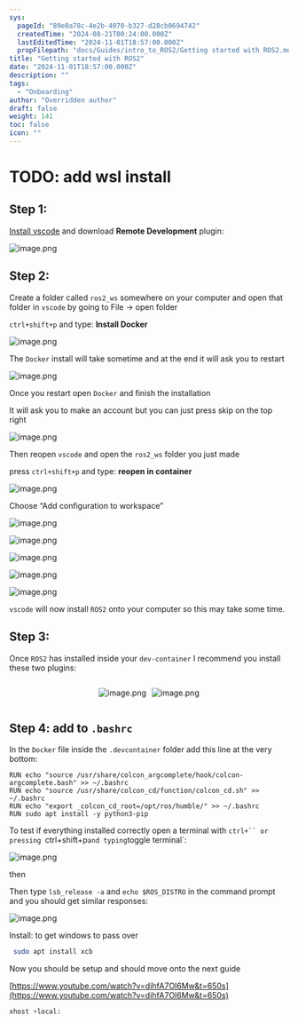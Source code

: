 ```yaml
---
sys:
  pageId: "89e0a78c-4e2b-4070-b327-d28cb0694742"
  createdTime: "2024-08-21T00:24:00.000Z"
  lastEditedTime: "2024-11-01T18:57:00.000Z"
  propFilepath: "docs/Guides/intro_to_ROS2/Getting started with ROS2.md"
title: "Getting started with ROS2"
date: "2024-11-01T18:57:00.000Z"
description: ""
tags:
  - "Onboarding"
author: "Overridden author"
draft: false
weight: 141
toc: false
icon: ""
---
```


# TODO: add wsl install

## Step 1:

[Install vscode](https://code.visualstudio.com/download) and download **Remote Development** plugin:

![image.png](https://prod-files-secure.s3.us-west-2.amazonaws.com/d518164a-d88e-44d1-a4ee-3adb3bd8bce0/efb52993-1881-4a40-b95e-6f020334f022/image.png?X-Amz-Algorithm=AWS4-HMAC-SHA256&X-Amz-Content-Sha256=UNSIGNED-PAYLOAD&X-Amz-Credential=ASIAZI2LB4662QAXEKLY%2F20250313%2Fus-west-2%2Fs3%2Faws4_request&X-Amz-Date=20250313T061132Z&X-Amz-Expires=3600&X-Amz-Security-Token=IQoJb3JpZ2luX2VjEIb%2F%2F%2F%2F%2F%2F%2F%2F%2F%2FwEaCXVzLXdlc3QtMiJIMEYCIQCFBcf%2BqtQOVib7FGyJDm36WiDtyyLH6dpr2ZvLT11uBAIhAITCthdoj76orpR8y8Xj63tfTkbKz9fOeuxTL3a6V7erKogECM%2F%2F%2F%2F%2F%2F%2F%2F%2F%2F%2FwEQABoMNjM3NDIzMTgzODA1IgxaSvdKXI7zpV4oMn8q3APsTkJxf%2BUIEvBCsMsPqiQuKwr0HJSG6nL6nqge4hwL4%2Ffb5WR%2Bl5YIF3XOB1TbBKHuCEyCRVANnOgzJ5MLkPKGLb9c6AZaTQ20NyiY6AJQrOdx7X3U%2FaFUahX%2F2Ss4BUQxafA7tKjOqqCu8Y%2ByB5JGWqHxeZ723MXQ0xl%2Bi7kUH1Wl9vtO8s4Gk4yJTfxFsqgRM5oqaWzjYAQGrma3PAVl2Iu9xnVGIs8bUzPuN0%2BLEkSdawNXQSAz9GTXISRUJozOcLzPn%2ByB4%2BQFEoStfc1C8ksGKt3rXu7Wqj1RN0KEj%2BklDAVxOfedq7SB9WyKKDLfFjdn9ahoE64DyEoJjMbR1500i9w371dPHxGl%2BuLIG1O07OaZBpuSo5miLHgKCZ%2BXWaiTdaQE%2FgF%2BF12oMQXfQ4tgv5uDnEIgyy2ckbvylI9NtVLYLbmedZ%2BHgsx86AwCd3q0%2BxCK6G1cBK53iHvmysn%2F%2Fu4vRe765bxNF5M%2B4gMHq7xrs0sVGLz5gbKCtHReteZn8bqql1jYwlT7RiVsH7DPX3OLZ7S%2B9OwslUNfy9NN1cO5fRb9BtQ0KJR9xW8w%2FttulmsqaYRGoKAn9FTa31gINeHB%2FwVsnc8txfwDjpywoiFCXynHQAkQpzD55cm%2BBjqkAVwuSk2Uj%2FFCe%2Blm6%2FAa3AU8c0Otw48QD40TBE907Jq2dmLOxMPQfBZl197y5kS6VgaMu7JiIjhAINXVN7nuTy0iVVeSKbtcAm8cy4nLrw9Rjb%2B%2B0S%2Fj7Ot245KFNTkeE7Sxo%2FWznMuTEiEHlxMPhbiWyjL0NKUrCKaQOb7Y1zZuYlsO92SFbQHrNFzrGNBJjUEoc6Swbwl%2BUSYMXvgoaAP80Cke&X-Amz-Signature=842c2aacd81500c3f8cc716a9efd3128c6404e03059d0a534601c1928f4270be&X-Amz-SignedHeaders=host&x-id=GetObject)

## Step 2:

Create a folder called `ros2_ws` somewhere on your computer and open that folder in `vscode` by going to File → open folder 

`ctrl+shift+p` and type: **Install Docker**

![image.png](https://prod-files-secure.s3.us-west-2.amazonaws.com/d518164a-d88e-44d1-a4ee-3adb3bd8bce0/2269dc0e-1cd5-47ff-bceb-c04ad9b2eab0/image.png?X-Amz-Algorithm=AWS4-HMAC-SHA256&X-Amz-Content-Sha256=UNSIGNED-PAYLOAD&X-Amz-Credential=ASIAZI2LB4662QAXEKLY%2F20250313%2Fus-west-2%2Fs3%2Faws4_request&X-Amz-Date=20250313T061132Z&X-Amz-Expires=3600&X-Amz-Security-Token=IQoJb3JpZ2luX2VjEIb%2F%2F%2F%2F%2F%2F%2F%2F%2F%2FwEaCXVzLXdlc3QtMiJIMEYCIQCFBcf%2BqtQOVib7FGyJDm36WiDtyyLH6dpr2ZvLT11uBAIhAITCthdoj76orpR8y8Xj63tfTkbKz9fOeuxTL3a6V7erKogECM%2F%2F%2F%2F%2F%2F%2F%2F%2F%2F%2FwEQABoMNjM3NDIzMTgzODA1IgxaSvdKXI7zpV4oMn8q3APsTkJxf%2BUIEvBCsMsPqiQuKwr0HJSG6nL6nqge4hwL4%2Ffb5WR%2Bl5YIF3XOB1TbBKHuCEyCRVANnOgzJ5MLkPKGLb9c6AZaTQ20NyiY6AJQrOdx7X3U%2FaFUahX%2F2Ss4BUQxafA7tKjOqqCu8Y%2ByB5JGWqHxeZ723MXQ0xl%2Bi7kUH1Wl9vtO8s4Gk4yJTfxFsqgRM5oqaWzjYAQGrma3PAVl2Iu9xnVGIs8bUzPuN0%2BLEkSdawNXQSAz9GTXISRUJozOcLzPn%2ByB4%2BQFEoStfc1C8ksGKt3rXu7Wqj1RN0KEj%2BklDAVxOfedq7SB9WyKKDLfFjdn9ahoE64DyEoJjMbR1500i9w371dPHxGl%2BuLIG1O07OaZBpuSo5miLHgKCZ%2BXWaiTdaQE%2FgF%2BF12oMQXfQ4tgv5uDnEIgyy2ckbvylI9NtVLYLbmedZ%2BHgsx86AwCd3q0%2BxCK6G1cBK53iHvmysn%2F%2Fu4vRe765bxNF5M%2B4gMHq7xrs0sVGLz5gbKCtHReteZn8bqql1jYwlT7RiVsH7DPX3OLZ7S%2B9OwslUNfy9NN1cO5fRb9BtQ0KJR9xW8w%2FttulmsqaYRGoKAn9FTa31gINeHB%2FwVsnc8txfwDjpywoiFCXynHQAkQpzD55cm%2BBjqkAVwuSk2Uj%2FFCe%2Blm6%2FAa3AU8c0Otw48QD40TBE907Jq2dmLOxMPQfBZl197y5kS6VgaMu7JiIjhAINXVN7nuTy0iVVeSKbtcAm8cy4nLrw9Rjb%2B%2B0S%2Fj7Ot245KFNTkeE7Sxo%2FWznMuTEiEHlxMPhbiWyjL0NKUrCKaQOb7Y1zZuYlsO92SFbQHrNFzrGNBJjUEoc6Swbwl%2BUSYMXvgoaAP80Cke&X-Amz-Signature=9541735814d71d04262173e8028914fc9a43ae8b5a0b780e03e3bbbb1475fb8a&X-Amz-SignedHeaders=host&x-id=GetObject)

The `Docker` install will take sometime and at the end it will ask you to restart

![image.png](https://prod-files-secure.s3.us-west-2.amazonaws.com/d518164a-d88e-44d1-a4ee-3adb3bd8bce0/ed233f78-be33-4b1f-b89c-9c346c0e961e/image.png?X-Amz-Algorithm=AWS4-HMAC-SHA256&X-Amz-Content-Sha256=UNSIGNED-PAYLOAD&X-Amz-Credential=ASIAZI2LB4662QAXEKLY%2F20250313%2Fus-west-2%2Fs3%2Faws4_request&X-Amz-Date=20250313T061132Z&X-Amz-Expires=3600&X-Amz-Security-Token=IQoJb3JpZ2luX2VjEIb%2F%2F%2F%2F%2F%2F%2F%2F%2F%2FwEaCXVzLXdlc3QtMiJIMEYCIQCFBcf%2BqtQOVib7FGyJDm36WiDtyyLH6dpr2ZvLT11uBAIhAITCthdoj76orpR8y8Xj63tfTkbKz9fOeuxTL3a6V7erKogECM%2F%2F%2F%2F%2F%2F%2F%2F%2F%2F%2FwEQABoMNjM3NDIzMTgzODA1IgxaSvdKXI7zpV4oMn8q3APsTkJxf%2BUIEvBCsMsPqiQuKwr0HJSG6nL6nqge4hwL4%2Ffb5WR%2Bl5YIF3XOB1TbBKHuCEyCRVANnOgzJ5MLkPKGLb9c6AZaTQ20NyiY6AJQrOdx7X3U%2FaFUahX%2F2Ss4BUQxafA7tKjOqqCu8Y%2ByB5JGWqHxeZ723MXQ0xl%2Bi7kUH1Wl9vtO8s4Gk4yJTfxFsqgRM5oqaWzjYAQGrma3PAVl2Iu9xnVGIs8bUzPuN0%2BLEkSdawNXQSAz9GTXISRUJozOcLzPn%2ByB4%2BQFEoStfc1C8ksGKt3rXu7Wqj1RN0KEj%2BklDAVxOfedq7SB9WyKKDLfFjdn9ahoE64DyEoJjMbR1500i9w371dPHxGl%2BuLIG1O07OaZBpuSo5miLHgKCZ%2BXWaiTdaQE%2FgF%2BF12oMQXfQ4tgv5uDnEIgyy2ckbvylI9NtVLYLbmedZ%2BHgsx86AwCd3q0%2BxCK6G1cBK53iHvmysn%2F%2Fu4vRe765bxNF5M%2B4gMHq7xrs0sVGLz5gbKCtHReteZn8bqql1jYwlT7RiVsH7DPX3OLZ7S%2B9OwslUNfy9NN1cO5fRb9BtQ0KJR9xW8w%2FttulmsqaYRGoKAn9FTa31gINeHB%2FwVsnc8txfwDjpywoiFCXynHQAkQpzD55cm%2BBjqkAVwuSk2Uj%2FFCe%2Blm6%2FAa3AU8c0Otw48QD40TBE907Jq2dmLOxMPQfBZl197y5kS6VgaMu7JiIjhAINXVN7nuTy0iVVeSKbtcAm8cy4nLrw9Rjb%2B%2B0S%2Fj7Ot245KFNTkeE7Sxo%2FWznMuTEiEHlxMPhbiWyjL0NKUrCKaQOb7Y1zZuYlsO92SFbQHrNFzrGNBJjUEoc6Swbwl%2BUSYMXvgoaAP80Cke&X-Amz-Signature=ae840b8e9aa3d0fba4d5ee445c52d7b2c5e0b5c30d14a35a8f0265ec855d6726&X-Amz-SignedHeaders=host&x-id=GetObject)

Once you restart open `Docker` and finish the installation

It will ask you to make an account but you can just press skip on the top right

![image.png](https://prod-files-secure.s3.us-west-2.amazonaws.com/d518164a-d88e-44d1-a4ee-3adb3bd8bce0/21010ad9-1659-4fd9-9f59-9932a09b2a3d/image.png?X-Amz-Algorithm=AWS4-HMAC-SHA256&X-Amz-Content-Sha256=UNSIGNED-PAYLOAD&X-Amz-Credential=ASIAZI2LB4662QAXEKLY%2F20250313%2Fus-west-2%2Fs3%2Faws4_request&X-Amz-Date=20250313T061132Z&X-Amz-Expires=3600&X-Amz-Security-Token=IQoJb3JpZ2luX2VjEIb%2F%2F%2F%2F%2F%2F%2F%2F%2F%2FwEaCXVzLXdlc3QtMiJIMEYCIQCFBcf%2BqtQOVib7FGyJDm36WiDtyyLH6dpr2ZvLT11uBAIhAITCthdoj76orpR8y8Xj63tfTkbKz9fOeuxTL3a6V7erKogECM%2F%2F%2F%2F%2F%2F%2F%2F%2F%2F%2FwEQABoMNjM3NDIzMTgzODA1IgxaSvdKXI7zpV4oMn8q3APsTkJxf%2BUIEvBCsMsPqiQuKwr0HJSG6nL6nqge4hwL4%2Ffb5WR%2Bl5YIF3XOB1TbBKHuCEyCRVANnOgzJ5MLkPKGLb9c6AZaTQ20NyiY6AJQrOdx7X3U%2FaFUahX%2F2Ss4BUQxafA7tKjOqqCu8Y%2ByB5JGWqHxeZ723MXQ0xl%2Bi7kUH1Wl9vtO8s4Gk4yJTfxFsqgRM5oqaWzjYAQGrma3PAVl2Iu9xnVGIs8bUzPuN0%2BLEkSdawNXQSAz9GTXISRUJozOcLzPn%2ByB4%2BQFEoStfc1C8ksGKt3rXu7Wqj1RN0KEj%2BklDAVxOfedq7SB9WyKKDLfFjdn9ahoE64DyEoJjMbR1500i9w371dPHxGl%2BuLIG1O07OaZBpuSo5miLHgKCZ%2BXWaiTdaQE%2FgF%2BF12oMQXfQ4tgv5uDnEIgyy2ckbvylI9NtVLYLbmedZ%2BHgsx86AwCd3q0%2BxCK6G1cBK53iHvmysn%2F%2Fu4vRe765bxNF5M%2B4gMHq7xrs0sVGLz5gbKCtHReteZn8bqql1jYwlT7RiVsH7DPX3OLZ7S%2B9OwslUNfy9NN1cO5fRb9BtQ0KJR9xW8w%2FttulmsqaYRGoKAn9FTa31gINeHB%2FwVsnc8txfwDjpywoiFCXynHQAkQpzD55cm%2BBjqkAVwuSk2Uj%2FFCe%2Blm6%2FAa3AU8c0Otw48QD40TBE907Jq2dmLOxMPQfBZl197y5kS6VgaMu7JiIjhAINXVN7nuTy0iVVeSKbtcAm8cy4nLrw9Rjb%2B%2B0S%2Fj7Ot245KFNTkeE7Sxo%2FWznMuTEiEHlxMPhbiWyjL0NKUrCKaQOb7Y1zZuYlsO92SFbQHrNFzrGNBJjUEoc6Swbwl%2BUSYMXvgoaAP80Cke&X-Amz-Signature=2e3884c90fede141fc3782735386742b183c61db9adc74967e9152bb6a7b6d55&X-Amz-SignedHeaders=host&x-id=GetObject)

Then reopen `vscode` and open the `ros2_ws` folder you just made

press `ctrl+shift+p` and type: **reopen in container**

![image.png](https://prod-files-secure.s3.us-west-2.amazonaws.com/d518164a-d88e-44d1-a4ee-3adb3bd8bce0/4e93b8c2-41ad-488c-8095-c74205196118/image.png?X-Amz-Algorithm=AWS4-HMAC-SHA256&X-Amz-Content-Sha256=UNSIGNED-PAYLOAD&X-Amz-Credential=ASIAZI2LB4662QAXEKLY%2F20250313%2Fus-west-2%2Fs3%2Faws4_request&X-Amz-Date=20250313T061132Z&X-Amz-Expires=3600&X-Amz-Security-Token=IQoJb3JpZ2luX2VjEIb%2F%2F%2F%2F%2F%2F%2F%2F%2F%2FwEaCXVzLXdlc3QtMiJIMEYCIQCFBcf%2BqtQOVib7FGyJDm36WiDtyyLH6dpr2ZvLT11uBAIhAITCthdoj76orpR8y8Xj63tfTkbKz9fOeuxTL3a6V7erKogECM%2F%2F%2F%2F%2F%2F%2F%2F%2F%2F%2FwEQABoMNjM3NDIzMTgzODA1IgxaSvdKXI7zpV4oMn8q3APsTkJxf%2BUIEvBCsMsPqiQuKwr0HJSG6nL6nqge4hwL4%2Ffb5WR%2Bl5YIF3XOB1TbBKHuCEyCRVANnOgzJ5MLkPKGLb9c6AZaTQ20NyiY6AJQrOdx7X3U%2FaFUahX%2F2Ss4BUQxafA7tKjOqqCu8Y%2ByB5JGWqHxeZ723MXQ0xl%2Bi7kUH1Wl9vtO8s4Gk4yJTfxFsqgRM5oqaWzjYAQGrma3PAVl2Iu9xnVGIs8bUzPuN0%2BLEkSdawNXQSAz9GTXISRUJozOcLzPn%2ByB4%2BQFEoStfc1C8ksGKt3rXu7Wqj1RN0KEj%2BklDAVxOfedq7SB9WyKKDLfFjdn9ahoE64DyEoJjMbR1500i9w371dPHxGl%2BuLIG1O07OaZBpuSo5miLHgKCZ%2BXWaiTdaQE%2FgF%2BF12oMQXfQ4tgv5uDnEIgyy2ckbvylI9NtVLYLbmedZ%2BHgsx86AwCd3q0%2BxCK6G1cBK53iHvmysn%2F%2Fu4vRe765bxNF5M%2B4gMHq7xrs0sVGLz5gbKCtHReteZn8bqql1jYwlT7RiVsH7DPX3OLZ7S%2B9OwslUNfy9NN1cO5fRb9BtQ0KJR9xW8w%2FttulmsqaYRGoKAn9FTa31gINeHB%2FwVsnc8txfwDjpywoiFCXynHQAkQpzD55cm%2BBjqkAVwuSk2Uj%2FFCe%2Blm6%2FAa3AU8c0Otw48QD40TBE907Jq2dmLOxMPQfBZl197y5kS6VgaMu7JiIjhAINXVN7nuTy0iVVeSKbtcAm8cy4nLrw9Rjb%2B%2B0S%2Fj7Ot245KFNTkeE7Sxo%2FWznMuTEiEHlxMPhbiWyjL0NKUrCKaQOb7Y1zZuYlsO92SFbQHrNFzrGNBJjUEoc6Swbwl%2BUSYMXvgoaAP80Cke&X-Amz-Signature=e98848beb3a1998e28b509d1b7133dc29c2fc30e1584ab775c36f4c372ed41e6&X-Amz-SignedHeaders=host&x-id=GetObject)

Choose “Add configuration to workspace”

![image.png](https://prod-files-secure.s3.us-west-2.amazonaws.com/d518164a-d88e-44d1-a4ee-3adb3bd8bce0/9560b282-5060-4989-ba37-97e7b2c22476/image.png?X-Amz-Algorithm=AWS4-HMAC-SHA256&X-Amz-Content-Sha256=UNSIGNED-PAYLOAD&X-Amz-Credential=ASIAZI2LB4662QAXEKLY%2F20250313%2Fus-west-2%2Fs3%2Faws4_request&X-Amz-Date=20250313T061132Z&X-Amz-Expires=3600&X-Amz-Security-Token=IQoJb3JpZ2luX2VjEIb%2F%2F%2F%2F%2F%2F%2F%2F%2F%2FwEaCXVzLXdlc3QtMiJIMEYCIQCFBcf%2BqtQOVib7FGyJDm36WiDtyyLH6dpr2ZvLT11uBAIhAITCthdoj76orpR8y8Xj63tfTkbKz9fOeuxTL3a6V7erKogECM%2F%2F%2F%2F%2F%2F%2F%2F%2F%2F%2FwEQABoMNjM3NDIzMTgzODA1IgxaSvdKXI7zpV4oMn8q3APsTkJxf%2BUIEvBCsMsPqiQuKwr0HJSG6nL6nqge4hwL4%2Ffb5WR%2Bl5YIF3XOB1TbBKHuCEyCRVANnOgzJ5MLkPKGLb9c6AZaTQ20NyiY6AJQrOdx7X3U%2FaFUahX%2F2Ss4BUQxafA7tKjOqqCu8Y%2ByB5JGWqHxeZ723MXQ0xl%2Bi7kUH1Wl9vtO8s4Gk4yJTfxFsqgRM5oqaWzjYAQGrma3PAVl2Iu9xnVGIs8bUzPuN0%2BLEkSdawNXQSAz9GTXISRUJozOcLzPn%2ByB4%2BQFEoStfc1C8ksGKt3rXu7Wqj1RN0KEj%2BklDAVxOfedq7SB9WyKKDLfFjdn9ahoE64DyEoJjMbR1500i9w371dPHxGl%2BuLIG1O07OaZBpuSo5miLHgKCZ%2BXWaiTdaQE%2FgF%2BF12oMQXfQ4tgv5uDnEIgyy2ckbvylI9NtVLYLbmedZ%2BHgsx86AwCd3q0%2BxCK6G1cBK53iHvmysn%2F%2Fu4vRe765bxNF5M%2B4gMHq7xrs0sVGLz5gbKCtHReteZn8bqql1jYwlT7RiVsH7DPX3OLZ7S%2B9OwslUNfy9NN1cO5fRb9BtQ0KJR9xW8w%2FttulmsqaYRGoKAn9FTa31gINeHB%2FwVsnc8txfwDjpywoiFCXynHQAkQpzD55cm%2BBjqkAVwuSk2Uj%2FFCe%2Blm6%2FAa3AU8c0Otw48QD40TBE907Jq2dmLOxMPQfBZl197y5kS6VgaMu7JiIjhAINXVN7nuTy0iVVeSKbtcAm8cy4nLrw9Rjb%2B%2B0S%2Fj7Ot245KFNTkeE7Sxo%2FWznMuTEiEHlxMPhbiWyjL0NKUrCKaQOb7Y1zZuYlsO92SFbQHrNFzrGNBJjUEoc6Swbwl%2BUSYMXvgoaAP80Cke&X-Amz-Signature=ac2fad0d3e4354027052520059933a072e399e01dfbee13201ba0f0457e74c4e&X-Amz-SignedHeaders=host&x-id=GetObject)

![image.png](https://prod-files-secure.s3.us-west-2.amazonaws.com/d518164a-d88e-44d1-a4ee-3adb3bd8bce0/2ee63f81-886b-48e8-a553-dc6e5eac99e4/image.png?X-Amz-Algorithm=AWS4-HMAC-SHA256&X-Amz-Content-Sha256=UNSIGNED-PAYLOAD&X-Amz-Credential=ASIAZI2LB4662QAXEKLY%2F20250313%2Fus-west-2%2Fs3%2Faws4_request&X-Amz-Date=20250313T061132Z&X-Amz-Expires=3600&X-Amz-Security-Token=IQoJb3JpZ2luX2VjEIb%2F%2F%2F%2F%2F%2F%2F%2F%2F%2FwEaCXVzLXdlc3QtMiJIMEYCIQCFBcf%2BqtQOVib7FGyJDm36WiDtyyLH6dpr2ZvLT11uBAIhAITCthdoj76orpR8y8Xj63tfTkbKz9fOeuxTL3a6V7erKogECM%2F%2F%2F%2F%2F%2F%2F%2F%2F%2F%2FwEQABoMNjM3NDIzMTgzODA1IgxaSvdKXI7zpV4oMn8q3APsTkJxf%2BUIEvBCsMsPqiQuKwr0HJSG6nL6nqge4hwL4%2Ffb5WR%2Bl5YIF3XOB1TbBKHuCEyCRVANnOgzJ5MLkPKGLb9c6AZaTQ20NyiY6AJQrOdx7X3U%2FaFUahX%2F2Ss4BUQxafA7tKjOqqCu8Y%2ByB5JGWqHxeZ723MXQ0xl%2Bi7kUH1Wl9vtO8s4Gk4yJTfxFsqgRM5oqaWzjYAQGrma3PAVl2Iu9xnVGIs8bUzPuN0%2BLEkSdawNXQSAz9GTXISRUJozOcLzPn%2ByB4%2BQFEoStfc1C8ksGKt3rXu7Wqj1RN0KEj%2BklDAVxOfedq7SB9WyKKDLfFjdn9ahoE64DyEoJjMbR1500i9w371dPHxGl%2BuLIG1O07OaZBpuSo5miLHgKCZ%2BXWaiTdaQE%2FgF%2BF12oMQXfQ4tgv5uDnEIgyy2ckbvylI9NtVLYLbmedZ%2BHgsx86AwCd3q0%2BxCK6G1cBK53iHvmysn%2F%2Fu4vRe765bxNF5M%2B4gMHq7xrs0sVGLz5gbKCtHReteZn8bqql1jYwlT7RiVsH7DPX3OLZ7S%2B9OwslUNfy9NN1cO5fRb9BtQ0KJR9xW8w%2FttulmsqaYRGoKAn9FTa31gINeHB%2FwVsnc8txfwDjpywoiFCXynHQAkQpzD55cm%2BBjqkAVwuSk2Uj%2FFCe%2Blm6%2FAa3AU8c0Otw48QD40TBE907Jq2dmLOxMPQfBZl197y5kS6VgaMu7JiIjhAINXVN7nuTy0iVVeSKbtcAm8cy4nLrw9Rjb%2B%2B0S%2Fj7Ot245KFNTkeE7Sxo%2FWznMuTEiEHlxMPhbiWyjL0NKUrCKaQOb7Y1zZuYlsO92SFbQHrNFzrGNBJjUEoc6Swbwl%2BUSYMXvgoaAP80Cke&X-Amz-Signature=d6e2b63edd4c2dae112288f76ee69bc0b3fb8aaddbae1f887157b51b8b84a357&X-Amz-SignedHeaders=host&x-id=GetObject)

![image.png](https://prod-files-secure.s3.us-west-2.amazonaws.com/d518164a-d88e-44d1-a4ee-3adb3bd8bce0/ae1580b2-b048-407e-aed9-b584224a7a04/image.png?X-Amz-Algorithm=AWS4-HMAC-SHA256&X-Amz-Content-Sha256=UNSIGNED-PAYLOAD&X-Amz-Credential=ASIAZI2LB4662QAXEKLY%2F20250313%2Fus-west-2%2Fs3%2Faws4_request&X-Amz-Date=20250313T061132Z&X-Amz-Expires=3600&X-Amz-Security-Token=IQoJb3JpZ2luX2VjEIb%2F%2F%2F%2F%2F%2F%2F%2F%2F%2FwEaCXVzLXdlc3QtMiJIMEYCIQCFBcf%2BqtQOVib7FGyJDm36WiDtyyLH6dpr2ZvLT11uBAIhAITCthdoj76orpR8y8Xj63tfTkbKz9fOeuxTL3a6V7erKogECM%2F%2F%2F%2F%2F%2F%2F%2F%2F%2F%2FwEQABoMNjM3NDIzMTgzODA1IgxaSvdKXI7zpV4oMn8q3APsTkJxf%2BUIEvBCsMsPqiQuKwr0HJSG6nL6nqge4hwL4%2Ffb5WR%2Bl5YIF3XOB1TbBKHuCEyCRVANnOgzJ5MLkPKGLb9c6AZaTQ20NyiY6AJQrOdx7X3U%2FaFUahX%2F2Ss4BUQxafA7tKjOqqCu8Y%2ByB5JGWqHxeZ723MXQ0xl%2Bi7kUH1Wl9vtO8s4Gk4yJTfxFsqgRM5oqaWzjYAQGrma3PAVl2Iu9xnVGIs8bUzPuN0%2BLEkSdawNXQSAz9GTXISRUJozOcLzPn%2ByB4%2BQFEoStfc1C8ksGKt3rXu7Wqj1RN0KEj%2BklDAVxOfedq7SB9WyKKDLfFjdn9ahoE64DyEoJjMbR1500i9w371dPHxGl%2BuLIG1O07OaZBpuSo5miLHgKCZ%2BXWaiTdaQE%2FgF%2BF12oMQXfQ4tgv5uDnEIgyy2ckbvylI9NtVLYLbmedZ%2BHgsx86AwCd3q0%2BxCK6G1cBK53iHvmysn%2F%2Fu4vRe765bxNF5M%2B4gMHq7xrs0sVGLz5gbKCtHReteZn8bqql1jYwlT7RiVsH7DPX3OLZ7S%2B9OwslUNfy9NN1cO5fRb9BtQ0KJR9xW8w%2FttulmsqaYRGoKAn9FTa31gINeHB%2FwVsnc8txfwDjpywoiFCXynHQAkQpzD55cm%2BBjqkAVwuSk2Uj%2FFCe%2Blm6%2FAa3AU8c0Otw48QD40TBE907Jq2dmLOxMPQfBZl197y5kS6VgaMu7JiIjhAINXVN7nuTy0iVVeSKbtcAm8cy4nLrw9Rjb%2B%2B0S%2Fj7Ot245KFNTkeE7Sxo%2FWznMuTEiEHlxMPhbiWyjL0NKUrCKaQOb7Y1zZuYlsO92SFbQHrNFzrGNBJjUEoc6Swbwl%2BUSYMXvgoaAP80Cke&X-Amz-Signature=28b0f07d5e1096649a40265adb199877728adc1f36f5b71e672cc116b049dff4&X-Amz-SignedHeaders=host&x-id=GetObject)

![image.png](https://prod-files-secure.s3.us-west-2.amazonaws.com/d518164a-d88e-44d1-a4ee-3adb3bd8bce0/53255b28-f75e-430f-b9e3-c0ac8577e42b/image.png?X-Amz-Algorithm=AWS4-HMAC-SHA256&X-Amz-Content-Sha256=UNSIGNED-PAYLOAD&X-Amz-Credential=ASIAZI2LB4662QAXEKLY%2F20250313%2Fus-west-2%2Fs3%2Faws4_request&X-Amz-Date=20250313T061132Z&X-Amz-Expires=3600&X-Amz-Security-Token=IQoJb3JpZ2luX2VjEIb%2F%2F%2F%2F%2F%2F%2F%2F%2F%2FwEaCXVzLXdlc3QtMiJIMEYCIQCFBcf%2BqtQOVib7FGyJDm36WiDtyyLH6dpr2ZvLT11uBAIhAITCthdoj76orpR8y8Xj63tfTkbKz9fOeuxTL3a6V7erKogECM%2F%2F%2F%2F%2F%2F%2F%2F%2F%2F%2FwEQABoMNjM3NDIzMTgzODA1IgxaSvdKXI7zpV4oMn8q3APsTkJxf%2BUIEvBCsMsPqiQuKwr0HJSG6nL6nqge4hwL4%2Ffb5WR%2Bl5YIF3XOB1TbBKHuCEyCRVANnOgzJ5MLkPKGLb9c6AZaTQ20NyiY6AJQrOdx7X3U%2FaFUahX%2F2Ss4BUQxafA7tKjOqqCu8Y%2ByB5JGWqHxeZ723MXQ0xl%2Bi7kUH1Wl9vtO8s4Gk4yJTfxFsqgRM5oqaWzjYAQGrma3PAVl2Iu9xnVGIs8bUzPuN0%2BLEkSdawNXQSAz9GTXISRUJozOcLzPn%2ByB4%2BQFEoStfc1C8ksGKt3rXu7Wqj1RN0KEj%2BklDAVxOfedq7SB9WyKKDLfFjdn9ahoE64DyEoJjMbR1500i9w371dPHxGl%2BuLIG1O07OaZBpuSo5miLHgKCZ%2BXWaiTdaQE%2FgF%2BF12oMQXfQ4tgv5uDnEIgyy2ckbvylI9NtVLYLbmedZ%2BHgsx86AwCd3q0%2BxCK6G1cBK53iHvmysn%2F%2Fu4vRe765bxNF5M%2B4gMHq7xrs0sVGLz5gbKCtHReteZn8bqql1jYwlT7RiVsH7DPX3OLZ7S%2B9OwslUNfy9NN1cO5fRb9BtQ0KJR9xW8w%2FttulmsqaYRGoKAn9FTa31gINeHB%2FwVsnc8txfwDjpywoiFCXynHQAkQpzD55cm%2BBjqkAVwuSk2Uj%2FFCe%2Blm6%2FAa3AU8c0Otw48QD40TBE907Jq2dmLOxMPQfBZl197y5kS6VgaMu7JiIjhAINXVN7nuTy0iVVeSKbtcAm8cy4nLrw9Rjb%2B%2B0S%2Fj7Ot245KFNTkeE7Sxo%2FWznMuTEiEHlxMPhbiWyjL0NKUrCKaQOb7Y1zZuYlsO92SFbQHrNFzrGNBJjUEoc6Swbwl%2BUSYMXvgoaAP80Cke&X-Amz-Signature=d12523fe97dea40520c6139b106bad3a61c08b5fbc383302d79499cd815c1e04&X-Amz-SignedHeaders=host&x-id=GetObject)

![image.png](https://prod-files-secure.s3.us-west-2.amazonaws.com/d518164a-d88e-44d1-a4ee-3adb3bd8bce0/7c562767-5af9-4ffb-97d1-327bcdf4ee00/image.png?X-Amz-Algorithm=AWS4-HMAC-SHA256&X-Amz-Content-Sha256=UNSIGNED-PAYLOAD&X-Amz-Credential=ASIAZI2LB4662QAXEKLY%2F20250313%2Fus-west-2%2Fs3%2Faws4_request&X-Amz-Date=20250313T061132Z&X-Amz-Expires=3600&X-Amz-Security-Token=IQoJb3JpZ2luX2VjEIb%2F%2F%2F%2F%2F%2F%2F%2F%2F%2FwEaCXVzLXdlc3QtMiJIMEYCIQCFBcf%2BqtQOVib7FGyJDm36WiDtyyLH6dpr2ZvLT11uBAIhAITCthdoj76orpR8y8Xj63tfTkbKz9fOeuxTL3a6V7erKogECM%2F%2F%2F%2F%2F%2F%2F%2F%2F%2F%2FwEQABoMNjM3NDIzMTgzODA1IgxaSvdKXI7zpV4oMn8q3APsTkJxf%2BUIEvBCsMsPqiQuKwr0HJSG6nL6nqge4hwL4%2Ffb5WR%2Bl5YIF3XOB1TbBKHuCEyCRVANnOgzJ5MLkPKGLb9c6AZaTQ20NyiY6AJQrOdx7X3U%2FaFUahX%2F2Ss4BUQxafA7tKjOqqCu8Y%2ByB5JGWqHxeZ723MXQ0xl%2Bi7kUH1Wl9vtO8s4Gk4yJTfxFsqgRM5oqaWzjYAQGrma3PAVl2Iu9xnVGIs8bUzPuN0%2BLEkSdawNXQSAz9GTXISRUJozOcLzPn%2ByB4%2BQFEoStfc1C8ksGKt3rXu7Wqj1RN0KEj%2BklDAVxOfedq7SB9WyKKDLfFjdn9ahoE64DyEoJjMbR1500i9w371dPHxGl%2BuLIG1O07OaZBpuSo5miLHgKCZ%2BXWaiTdaQE%2FgF%2BF12oMQXfQ4tgv5uDnEIgyy2ckbvylI9NtVLYLbmedZ%2BHgsx86AwCd3q0%2BxCK6G1cBK53iHvmysn%2F%2Fu4vRe765bxNF5M%2B4gMHq7xrs0sVGLz5gbKCtHReteZn8bqql1jYwlT7RiVsH7DPX3OLZ7S%2B9OwslUNfy9NN1cO5fRb9BtQ0KJR9xW8w%2FttulmsqaYRGoKAn9FTa31gINeHB%2FwVsnc8txfwDjpywoiFCXynHQAkQpzD55cm%2BBjqkAVwuSk2Uj%2FFCe%2Blm6%2FAa3AU8c0Otw48QD40TBE907Jq2dmLOxMPQfBZl197y5kS6VgaMu7JiIjhAINXVN7nuTy0iVVeSKbtcAm8cy4nLrw9Rjb%2B%2B0S%2Fj7Ot245KFNTkeE7Sxo%2FWznMuTEiEHlxMPhbiWyjL0NKUrCKaQOb7Y1zZuYlsO92SFbQHrNFzrGNBJjUEoc6Swbwl%2BUSYMXvgoaAP80Cke&X-Amz-Signature=f92b75720218a0dc6dd69cda66435c3186aecadee9f85a973dd21a2fd8c7d620&X-Amz-SignedHeaders=host&x-id=GetObject)

`vscode` will now install `ROS2` onto your computer so this may take some time.

## Step 3:

Once `ROS2` has installed inside your `dev-container` I recommend you install these two plugins:

<div style="display: flex;flex-direction: row; column-gap:10px; max-width: 630px;justify-content: center;">
<div>

![image.png](https://prod-files-secure.s3.us-west-2.amazonaws.com/d518164a-d88e-44d1-a4ee-3adb3bd8bce0/3fc3d550-5a54-4ba1-ba6b-faa01cdb7369/image.png?X-Amz-Algorithm=AWS4-HMAC-SHA256&X-Amz-Content-Sha256=UNSIGNED-PAYLOAD&X-Amz-Credential=ASIAZI2LB4667VPU5DMS%2F20250313%2Fus-west-2%2Fs3%2Faws4_request&X-Amz-Date=20250313T061136Z&X-Amz-Expires=3600&X-Amz-Security-Token=IQoJb3JpZ2luX2VjEIb%2F%2F%2F%2F%2F%2F%2F%2F%2F%2FwEaCXVzLXdlc3QtMiJHMEUCIQD9dTjzMgaYeQZWjOBGfqQGAX7t2GQtVaJ54N98Ne9r0wIgb9ezI7n6529BOOZ7jj51G3wiCv%2Bp%2BovcEtAOAaskOAcqiAQIz%2F%2F%2F%2F%2F%2F%2F%2F%2F%2F%2FARAAGgw2Mzc0MjMxODM4MDUiDKnN%2BGqRQAj0Nlk4UCrcA%2F3f0UlbbH67ur33oNflvLcS3aw%2Bap30odq3bdzPJdziUVEpsv3hgcypKRJJxMwI5HHV8Omh8oU60RHKuP6Cp4LpvPW5DmEF9iNv%2FvfSC6iEG4JedjYFCfYODCRXzc5u5V8pZlDgbkQSCy7JLm8KoyS%2B91gy8OT0CqnGQdTACdnDXWkmRZZKl0ilcON%2BXpw0zBsrUYSmO6ANvKKo%2BHfXKM5x1PvblCyDtuZEFB3D8J8RoBFLuTZHn1C5vzgd8wnMhd2I5BDbfT55MWIhnigpX%2Fq61i3Isbd9Bp2tw1iFwVLQTbDd5KX7J6vjPD7AQYdFELM5BkYjRdR0YMiOoOFgZg2Hu6CnWu6qlFt18NrcWOWHi0OPjTb4kGA5KI87Cl3uBwgxLBEimQ73dEE5ySuDO1jK8SYwtXhF1zpsFfOJsH8UmnF1Ocuh0dU32meGKqDUcFa7AFadxWHrhuaVw92jyfYfD4be2UvBe98fl0yTK0CwKy7blG7VX4Nwz7mh7TxbP5A43ISKfrOb5m9lZZq6KyNhQy7cbuT6sVbqV8NW7N05vleAfICxhWzrub5q1BWGlnnc0jfL4CzIKmGmd06draT5LP7Ap7TwG79ZB16KPkN%2FL9AWdVYANSNKZEEFMMDlyb4GOqUBv6c%2FalQI2cJesBxgzw2lD5WeyNdUFscCR9he44r02GyiIUiZM6U35f0e4Vc3ODml9gVKR0REocXcDHsg4Yz2MQEXwxRZ9kp49KhsaoJoud%2FLQKJz%2FZtUHB8DjwLrHSnZ45kw44oI8jKSukwKwckZnRXTqBw7MLWu9D9sILCfslq%2Ffn6dONOLSqjsf%2BnwrXyZ6gIdjYIirg9tGLarv8%2Bu77lrXK30&X-Amz-Signature=515d972a97a79fb80d8a7715afc2ee703a1ccf0a6c92b2691d6daa6bd8c6fef5&X-Amz-SignedHeaders=host&x-id=GetObject)

</div>
<div>

![image.png](https://prod-files-secure.s3.us-west-2.amazonaws.com/d518164a-d88e-44d1-a4ee-3adb3bd8bce0/d994cc66-13c2-4093-a5a3-f84cf4601a82/image.png?X-Amz-Algorithm=AWS4-HMAC-SHA256&X-Amz-Content-Sha256=UNSIGNED-PAYLOAD&X-Amz-Credential=ASIAZI2LB466UAEDZ5QB%2F20250313%2Fus-west-2%2Fs3%2Faws4_request&X-Amz-Date=20250313T061137Z&X-Amz-Expires=3600&X-Amz-Security-Token=IQoJb3JpZ2luX2VjEIb%2F%2F%2F%2F%2F%2F%2F%2F%2F%2FwEaCXVzLXdlc3QtMiJGMEQCICt3qLEplUUbirE%2F%2Bv2EhRDkJQSZvVPX1HuIgYN0pImvAiBxdRfWX9QfihzJPIuWAkPzrDg%2FQUf5druN3pQ2mzTwnSqIBAjP%2F%2F%2F%2F%2F%2F%2F%2F%2F%2F8BEAAaDDYzNzQyMzE4MzgwNSIMpGhb%2Bp53VbL788vrKtwDxp78xN4eMx0QDM4jJcawvtVYfNdxs5Q%2B2y1bLVkjNLpTv2g1Evb6UgcoKiaIkqykdJVb0%2FZLmIppV%2BZM8Suv6KFwTPUz1540IR8Xu6HOu4jF5lEHARl7ZiKKlYncDXsCgj5Vsgm8tjZCGgV1Ylwz4nDGsmJO0l3Qgxo6FIUz3ultBYvTD7t3EiP5XaB%2BUthiOxZhAbbFtiE7RM4aBmoOImHYif6VCEXtZ4%2BX5Z26TKxFWg%2BYvO%2FMxeHcr8TUmSG6KE%2BsaasYhrGd5Pz%2BXu77p13Ry1DsXFAQUQXBgmXartYmjYT%2FmkjEYc8YfoUGMV0q4CE%2BkPKNo0BZl%2BImkTQSybJJy1oLN3w1Yeftat7pb%2F1u0qL%2BDFkEhJkbLt2khL7dVwRZbBzUn7VaMJAHNAslfrUuULhzqd53oIrGkJKTd%2FEGuniqKPZJmgT%2BsMSrFzQQpKVu2O8BVWgV7EUD1rnHPrg1ag9u21t7P3JxRBvbQb%2Bmuv7kN3eYujX%2F8y%2FDLIpQe2HNzD9GQoIVAvJbu%2FGqFGyHCFgj7552uT2P4qoIS5riixiKOX7xC09WD1mHExYEq9NX8FqHCbfA2mrwaZeZlDMkAXnCMO%2FsUsI0LnV8aNwOFRraaavDKDMaFcgwh%2BbJvgY6pgEGjI%2FeZIoyChmeciSmF4GHCbGfYX236b3Wa7ni5sQSeX3RmqB1lf0kSVAXMPswsTg8f4mQZCQ7YrR%2BprLslmUNmJrDQ8vwoOp%2FdPpSgR%2B8ZtBHNZnQGWI5KJUgsSRjkgBgBOJwABQWcJUrYSwbQghN5y9H0%2F51wRh6gW81lB8mEcs4iEsKL34A69NV4HVMkvFc%2F4SE3NHURwaXGzKZZqrpHo5qS9KS&X-Amz-Signature=aa10531aab9165aea2fbc5b38889c2bf6606c584a0acc3589f75c853be1c845e&X-Amz-SignedHeaders=host&x-id=GetObject)

</div>
</div>

## Step 4: add to `.bashrc`

In the `Docker` file inside the `.devcontainer` folder add this line at the very bottom: 

```docker
RUN echo "source /usr/share/colcon_argcomplete/hook/colcon-argcomplete.bash" >> ~/.bashrc
RUN echo "source /usr/share/colcon_cd/function/colcon_cd.sh" >> ~/.bashrc
RUN echo "export _colcon_cd_root=/opt/ros/humble/" >> ~/.bashrc
RUN sudo apt install -y python3-pip 
```

To test if everything installed correctly open a terminal with `ctrl+`` or pressing `ctrl+shift+p` and typing `toggle terminal`:

![image.png](https://prod-files-secure.s3.us-west-2.amazonaws.com/d518164a-d88e-44d1-a4ee-3adb3bd8bce0/6a4943d8-b04e-4c02-9a58-775f3384d1a5/image.png?X-Amz-Algorithm=AWS4-HMAC-SHA256&X-Amz-Content-Sha256=UNSIGNED-PAYLOAD&X-Amz-Credential=ASIAZI2LB4662QAXEKLY%2F20250313%2Fus-west-2%2Fs3%2Faws4_request&X-Amz-Date=20250313T061132Z&X-Amz-Expires=3600&X-Amz-Security-Token=IQoJb3JpZ2luX2VjEIb%2F%2F%2F%2F%2F%2F%2F%2F%2F%2FwEaCXVzLXdlc3QtMiJIMEYCIQCFBcf%2BqtQOVib7FGyJDm36WiDtyyLH6dpr2ZvLT11uBAIhAITCthdoj76orpR8y8Xj63tfTkbKz9fOeuxTL3a6V7erKogECM%2F%2F%2F%2F%2F%2F%2F%2F%2F%2F%2FwEQABoMNjM3NDIzMTgzODA1IgxaSvdKXI7zpV4oMn8q3APsTkJxf%2BUIEvBCsMsPqiQuKwr0HJSG6nL6nqge4hwL4%2Ffb5WR%2Bl5YIF3XOB1TbBKHuCEyCRVANnOgzJ5MLkPKGLb9c6AZaTQ20NyiY6AJQrOdx7X3U%2FaFUahX%2F2Ss4BUQxafA7tKjOqqCu8Y%2ByB5JGWqHxeZ723MXQ0xl%2Bi7kUH1Wl9vtO8s4Gk4yJTfxFsqgRM5oqaWzjYAQGrma3PAVl2Iu9xnVGIs8bUzPuN0%2BLEkSdawNXQSAz9GTXISRUJozOcLzPn%2ByB4%2BQFEoStfc1C8ksGKt3rXu7Wqj1RN0KEj%2BklDAVxOfedq7SB9WyKKDLfFjdn9ahoE64DyEoJjMbR1500i9w371dPHxGl%2BuLIG1O07OaZBpuSo5miLHgKCZ%2BXWaiTdaQE%2FgF%2BF12oMQXfQ4tgv5uDnEIgyy2ckbvylI9NtVLYLbmedZ%2BHgsx86AwCd3q0%2BxCK6G1cBK53iHvmysn%2F%2Fu4vRe765bxNF5M%2B4gMHq7xrs0sVGLz5gbKCtHReteZn8bqql1jYwlT7RiVsH7DPX3OLZ7S%2B9OwslUNfy9NN1cO5fRb9BtQ0KJR9xW8w%2FttulmsqaYRGoKAn9FTa31gINeHB%2FwVsnc8txfwDjpywoiFCXynHQAkQpzD55cm%2BBjqkAVwuSk2Uj%2FFCe%2Blm6%2FAa3AU8c0Otw48QD40TBE907Jq2dmLOxMPQfBZl197y5kS6VgaMu7JiIjhAINXVN7nuTy0iVVeSKbtcAm8cy4nLrw9Rjb%2B%2B0S%2Fj7Ot245KFNTkeE7Sxo%2FWznMuTEiEHlxMPhbiWyjL0NKUrCKaQOb7Y1zZuYlsO92SFbQHrNFzrGNBJjUEoc6Swbwl%2BUSYMXvgoaAP80Cke&X-Amz-Signature=8dfef91b3f654db24dfb2be57fd84189666c42f0bbbaeb2c3113bc81302d7f61&X-Amz-SignedHeaders=host&x-id=GetObject)

then 

Then type `lsb_release -a` and `echo $ROS_DISTRO` in the command prompt and you should get similar responses:

![image.png](https://prod-files-secure.s3.us-west-2.amazonaws.com/d518164a-d88e-44d1-a4ee-3adb3bd8bce0/3e635dec-a805-4e85-8b9e-d000e5b71a4e/image.png?X-Amz-Algorithm=AWS4-HMAC-SHA256&X-Amz-Content-Sha256=UNSIGNED-PAYLOAD&X-Amz-Credential=ASIAZI2LB4662QAXEKLY%2F20250313%2Fus-west-2%2Fs3%2Faws4_request&X-Amz-Date=20250313T061132Z&X-Amz-Expires=3600&X-Amz-Security-Token=IQoJb3JpZ2luX2VjEIb%2F%2F%2F%2F%2F%2F%2F%2F%2F%2FwEaCXVzLXdlc3QtMiJIMEYCIQCFBcf%2BqtQOVib7FGyJDm36WiDtyyLH6dpr2ZvLT11uBAIhAITCthdoj76orpR8y8Xj63tfTkbKz9fOeuxTL3a6V7erKogECM%2F%2F%2F%2F%2F%2F%2F%2F%2F%2F%2FwEQABoMNjM3NDIzMTgzODA1IgxaSvdKXI7zpV4oMn8q3APsTkJxf%2BUIEvBCsMsPqiQuKwr0HJSG6nL6nqge4hwL4%2Ffb5WR%2Bl5YIF3XOB1TbBKHuCEyCRVANnOgzJ5MLkPKGLb9c6AZaTQ20NyiY6AJQrOdx7X3U%2FaFUahX%2F2Ss4BUQxafA7tKjOqqCu8Y%2ByB5JGWqHxeZ723MXQ0xl%2Bi7kUH1Wl9vtO8s4Gk4yJTfxFsqgRM5oqaWzjYAQGrma3PAVl2Iu9xnVGIs8bUzPuN0%2BLEkSdawNXQSAz9GTXISRUJozOcLzPn%2ByB4%2BQFEoStfc1C8ksGKt3rXu7Wqj1RN0KEj%2BklDAVxOfedq7SB9WyKKDLfFjdn9ahoE64DyEoJjMbR1500i9w371dPHxGl%2BuLIG1O07OaZBpuSo5miLHgKCZ%2BXWaiTdaQE%2FgF%2BF12oMQXfQ4tgv5uDnEIgyy2ckbvylI9NtVLYLbmedZ%2BHgsx86AwCd3q0%2BxCK6G1cBK53iHvmysn%2F%2Fu4vRe765bxNF5M%2B4gMHq7xrs0sVGLz5gbKCtHReteZn8bqql1jYwlT7RiVsH7DPX3OLZ7S%2B9OwslUNfy9NN1cO5fRb9BtQ0KJR9xW8w%2FttulmsqaYRGoKAn9FTa31gINeHB%2FwVsnc8txfwDjpywoiFCXynHQAkQpzD55cm%2BBjqkAVwuSk2Uj%2FFCe%2Blm6%2FAa3AU8c0Otw48QD40TBE907Jq2dmLOxMPQfBZl197y5kS6VgaMu7JiIjhAINXVN7nuTy0iVVeSKbtcAm8cy4nLrw9Rjb%2B%2B0S%2Fj7Ot245KFNTkeE7Sxo%2FWznMuTEiEHlxMPhbiWyjL0NKUrCKaQOb7Y1zZuYlsO92SFbQHrNFzrGNBJjUEoc6Swbwl%2BUSYMXvgoaAP80Cke&X-Amz-Signature=92518c65628e4c48467f98b947f11c82fd30f033ebe95380135873c70707d9c8&X-Amz-SignedHeaders=host&x-id=GetObject)

Install:  to get windows to pass over

```bash
 sudo apt install xcb
```

Now you should be setup and should move onto the next guide 

[https://www.youtube.com/watch?v=dihfA7Ol6Mw&t=650s](https://www.youtube.com/watch?v=dihfA7Ol6Mw&t=650s)

```python
xhost +local:
```
